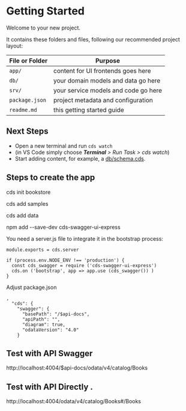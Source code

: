 # Getting Started

Welcome to your new project.

It contains these folders and files, following our recommended project layout:

File or Folder | Purpose
---------|----------
`app/` | content for UI frontends goes here
`db/` | your domain models and data go here
`srv/` | your service models and code go here
`package.json` | project metadata and configuration
`readme.md` | this getting started guide


## Next Steps

- Open a new terminal and run `cds watch` 
- (in VS Code simply choose _**Terminal** > Run Task > cds watch_)
- Start adding content, for example, a [db/schema.cds](db/schema.cds).


## Steps to create the app

cds init bookstore

cds add samples

cds add data

npm add --save-dev cds-swagger-ui-express


You need a server.js file to integrate it in the bootstrap process:

```const cds = require ('@sap/cds')
module.exports = cds.server

if (process.env.NODE_ENV !== 'production') {
  const cds_swagger = require ('cds-swagger-ui-express')
  cds.on ('bootstrap', app => app.use (cds_swagger()) )
} 
```

Adjust package.json
```
,
  "cds": {
    "swagger": {
      "basePath": "/$api-docs", 
      "apiPath": "", 
      "diagram": true,
      "odataVersion": "4.0" 
    }
```


## Test with API Swagger 

http://localhost:4004/$api-docs/odata/v4/catalog/Books


## Test with API Directly .

http://localhost:4004/odata/v4/catalog/Books#/Books